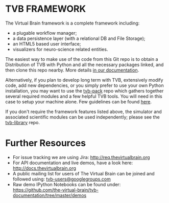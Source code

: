 # TVB FRAMEWORK

The Virtual Brain framework is a complete framework including:

- a plugable workflow manager;
- a data persistence layer (with a relational DB and File Storage);
- an HTML5 based user interface;
- visualizers for neuro-science related entities.

The easiest way to make use of the code from this Git repo is to obtain
a Distribution of TVB with Python and all the necessary packages linked, 
and then clone this repo nearby. More details [in our documentation](http://docs.thevirtualbrain.org/manuals/ContributorsManual/ContributorsManual.html).

Alternatively, if you plan to develop long term with TVB, extensively modify code,
add new dependencies, or you simply prefer to use your own Python installation, you may want to use the
[tvb-pack](https://github.com/the-virtual-brain/tvb-pack) repo which gathers 
together several required modules and a few helpful TVB tools.
You will need in this case to setup your machine alone. Few guidelines can be found [here](http://docs.thevirtualbrain.org/manuals/ContributorsManual/ContributorsManual.html#the-unaided-setup).

If you don't require the framework features listed above, the simulator 
and associated scientific modules can be used independently; please see
the [tvb-library](https://github.com/the-virtual-brain/tvb-library) repo.


# Further Resources

- For issue tracking we are using Jira: http://req.thevirtualbrain.org
- For API documentation and live demos, have a look here: http://docs.thevirtualbrain.org
- A public mailing list for users of The Virtual Brain can be joined and followed using: tvb-users@googlegroups.com
- Raw demo IPython Notebooks can be found under: https://github.com/the-virtual-brain/tvb-documentation/tree/master/demos
